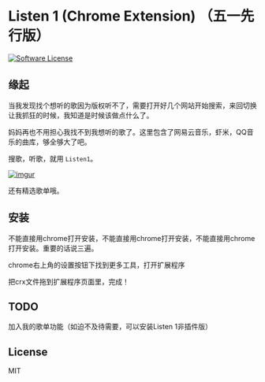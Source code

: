 Listen 1 (Chrome Extension) （五一先行版）
==========

[![Software License](https://img.shields.io/badge/license-MIT-brightgreen.svg)](LICENSE)

缘起
----
当我发现找个想听的歌因为版权听不了，需要打开好几个网站开始搜索，来回切换让我抓狂的时候，我知道是时候该做点什么了。

妈妈再也不用担心我找不到我想听的歌了。这里包含了网易云音乐，虾米，QQ音乐的曲库，够全够大了吧。

搜歌，听歌，就用 `Listen1`。

[![imgur](http://i.imgur.com/yblr3KO.gif)]()

还有精选歌单哦。

安装
----
不能直接用chrome打开安装，不能直接用chrome打开安装，不能直接用chrome打开安装。重要的话说三遍。

chrome右上角的设置按钮下找到更多工具，打开扩展程序

把crx文件拖到扩展程序页面里，完成！


TODO
----
加入我的歌单功能（如迫不及待需要，可以安装Listen 1非插件版）


License
--------
MIT

